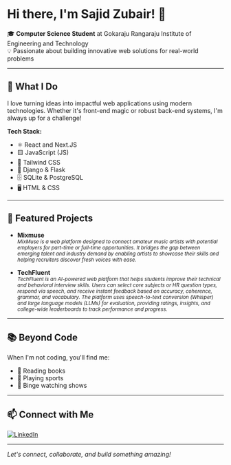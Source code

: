 # Hi there, I'm Sajid Zubair! 👋

🎓 **Computer Science Student** at Gokaraju Rangaraju Institute of Engineering and Technology  
💡 Passionate about building innovative web solutions for real-world problems

---

## 🚀 What I Do

I love turning ideas into impactful web applications using modern technologies. Whether it's front-end magic or robust back-end systems, I'm always up for a challenge!

**Tech Stack:**
- ⚛️ React and Next.JS
- 🟨 JavaScript (JS)
- 💨 Tailwind CSS
- 🐍 Django & Flask
- 🗄️ SQLite & PostgreSQL
- 🖥️ HTML & CSS

---

## 🌟 Featured Projects

- **Mixmuse**  
  <sub>*MixMuse is a web platform designed to connect amateur music artists with potential employers for part-time or full-time opportunities. It bridges the gap between emerging talent and industry demand by enabling artists to showcase their skills and helping recruiters discover fresh voices with ease.*</sub>

- **TechFluent**  
  <sub>*TechFluent is an AI-powered web platform that helps students improve their technical and behavioral interview skills. Users can select core subjects or HR question types, respond via speech, and receive instant feedback based on accuracy, coherence, grammar, and vocabulary. The platform uses speech-to-text conversion (Whisper) and large language models (LLMs) for evaluation, providing ratings, insights, and college-wide leaderboards to track performance and progress.*</sub>

---

## 📚 Beyond Code

When I'm not coding, you'll find me:
- 📖 Reading books
- 🏏 Playing sports
- 🍿 Binge watching shows

---

## 📫 Connect with Me

[![LinkedIn](https://img.shields.io/badge/LinkedIn-blue?logo=linkedin&logoColor=white)](https://www.linkedin.com/in/sajid-zubair-72a25228b/)

---

*Let's connect, collaborate, and build something amazing!*
